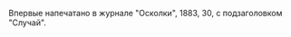 <!--2016-11-05 12:44:58-->
Впервые напечатано в журнале "Осколки", 1883, 30, с подзаголовком "Случай".